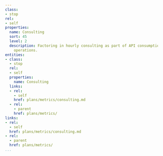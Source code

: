```yaml
---
class:
- stop
rel:
- self
properties:
  name: Consulting
  sort: 45
  level: 2
  description: Factoring in hourly consulting as part of API consumption, and plan
    operations.
entities:
- class:
  - stop
  rel:
  - self
  properties:
    name: Consulting
  links:
  - rel:
    - self
    href: plans/metrics/consulting.md
  - rel:
    - parent
    href: plans/metrics/
links:
- rel:
  - self
  href: plans/metrics/consulting.md
- rel:
  - parent
  href: plans/metrics/
...
```

